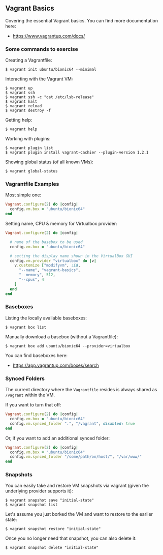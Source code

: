 
## Vagrant Basics

Covering the essential Vagrant basics. You can find more documentation here:

 * https://www.vagrantup.com/docs/

### Some commands to exercise

Creating a Vagrantfile:
```
$ vagrant init ubuntu/bionic64 --minimal
```

Interacting with the Vagrant VM:
```
$ vagrant up
$ vagrant ssh
$ vagrant ssh -c "cat /etc/lsb-release"
$ vagrant halt
$ vagrant reload
$ vagrant destroy -f
```

Getting help:
```
$ vagrant help
```

Working with plugins:
```
$ vagrant plugin list
$ vagrant plugin install vagrant-cachier --plugin-version 1.2.1
```

Showing global status (of all known VMs):
```
$ vagrant global-status
```

### Vagrantfile Examples

Most simple one:
```ruby
Vagrant.configure(2) do |config|
  config.vm.box = "ubuntu/bionic64"
end
```

Setting name, CPU & memory for Virtualbox provider:
```ruby
Vagrant.configure(2) do |config|

  # name of the basebox to be used
  config.vm.box = "ubuntu/bionic64"

  # setting the display name shown in the VirtualBox GUI
  config.vm.provider "virtualbox" do |v|
    v.customize ["modifyvm", :id,
      "--name", "vagrant-basics",
      "--memory", 512,
      "--cpus", 4
    ]
  end
end
```

### Baseboxes

Listing the locally available baseboxes:
```
$ vagrant box list
```

Manually download a basebox (without a Vagrantfile):
```
$ vagrant box add ubuntu/bionic64 --provider=virtualbox
```

You can find baseboxes here:

 * https://app.vagrantup.com/boxes/search


### Synced Folders

The current directory where the `Vagrantfile` resides is always shared as `/vagrant` within the VM.

If you want to turn that off:
```ruby
Vagrant.configure(2) do |config|
  config.vm.box = "ubuntu/bionic64"
  config.vm.synced_folder ".", "/vagrant", disabled: true
end
```

Or, if you want to add an additional synced folder:
```ruby
Vagrant.configure(2) do |config|
  config.vm.box = "ubuntu/bionic64"
  config.vm.synced_folder "/some/path/on/host/", "/var/www/"
end
```

### Snapshots

You can easily take and restore VM snapshots via vagrant (given the underlying provider supports it):
```
$ vagrant snapshot save "initial-state"
$ vagrant snapshot list
```

Let's assume you just borked the VM and want to restore to the earlier state:
```
$ vagrant snapshot restore "initial-state"
```

Once you no longer need that snapshot, you can also delete it:
```
$ vagrant snapshot delete "initial-state"
```
